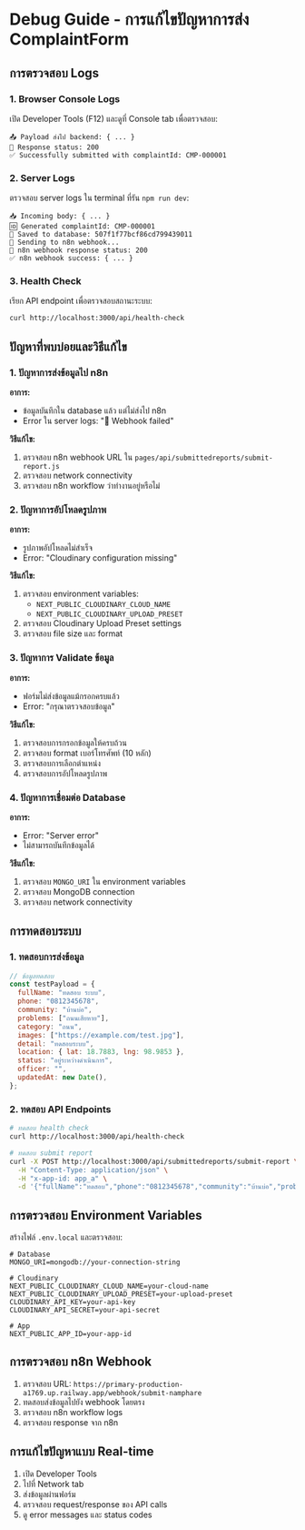 # Debug Guide - การแก้ไขปัญหาการส่ง ComplaintForm

## การตรวจสอบ Logs

### 1. Browser Console Logs
เปิด Developer Tools (F12) และดูที่ Console tab เพื่อตรวจสอบ:

```
📤 Payload ส่งไป backend: { ... }
📡 Response status: 200
✅ Successfully submitted with complaintId: CMP-000001
```

### 2. Server Logs
ตรวจสอบ server logs ใน terminal ที่รัน `npm run dev`:

```
📥 Incoming body: { ... }
🆔 Generated complaintId: CMP-000001
💾 Saved to database: 507f1f77bcf86cd799439011
🚀 Sending to n8n webhook...
📡 n8n webhook response status: 200
✅ n8n webhook success: { ... }
```

### 3. Health Check
เรียก API endpoint เพื่อตรวจสอบสถานะระบบ:

```bash
curl http://localhost:3000/api/health-check
```

## ปัญหาที่พบบ่อยและวิธีแก้ไข

### 1. ปัญหาการส่งข้อมูลไป n8n

**อาการ:**
- ข้อมูลบันทึกใน database แล้ว แต่ไม่ส่งไป n8n
- Error ใน server logs: "🚨 Webhook failed"

**วิธีแก้ไข:**
1. ตรวจสอบ n8n webhook URL ใน `pages/api/submittedreports/submit-report.js`
2. ตรวจสอบ network connectivity
3. ตรวจสอบ n8n workflow ว่าทำงานอยู่หรือไม่

### 2. ปัญหาการอัปโหลดรูปภาพ

**อาการ:**
- รูปภาพอัปโหลดไม่สำเร็จ
- Error: "Cloudinary configuration missing"

**วิธีแก้ไข:**
1. ตรวจสอบ environment variables:
   - `NEXT_PUBLIC_CLOUDINARY_CLOUD_NAME`
   - `NEXT_PUBLIC_CLOUDINARY_UPLOAD_PRESET`
2. ตรวจสอบ Cloudinary Upload Preset settings
3. ตรวจสอบ file size และ format

### 3. ปัญหาการ Validate ข้อมูล

**อาการ:**
- ฟอร์มไม่ส่งข้อมูลแม้กรอกครบแล้ว
- Error: "กรุณาตรวจสอบข้อมูล"

**วิธีแก้ไข:**
1. ตรวจสอบการกรอกข้อมูลให้ครบถ้วน
2. ตรวจสอบ format เบอร์โทรศัพท์ (10 หลัก)
3. ตรวจสอบการเลือกตำแหน่ง
4. ตรวจสอบการอัปโหลดรูปภาพ

### 4. ปัญหาการเชื่อมต่อ Database

**อาการ:**
- Error: "Server error"
- ไม่สามารถบันทึกข้อมูลได้

**วิธีแก้ไข:**
1. ตรวจสอบ `MONGO_URI` ใน environment variables
2. ตรวจสอบ MongoDB connection
3. ตรวจสอบ network connectivity

## การทดสอบระบบ

### 1. ทดสอบการส่งข้อมูล
```javascript
// ข้อมูลทดสอบ
const testPayload = {
  fullName: "ทดสอบ ระบบ",
  phone: "0812345678",
  community: "บ้านบ่อ",
  problems: ["ถนนเสียหาย"],
  category: "ถนน",
  images: ["https://example.com/test.jpg"],
  detail: "ทดสอบระบบ",
  location: { lat: 18.7883, lng: 98.9853 },
  status: "อยู่ระหว่างดำเนินการ",
  officer: "",
  updatedAt: new Date(),
};
```

### 2. ทดสอบ API Endpoints
```bash
# ทดสอบ health check
curl http://localhost:3000/api/health-check

# ทดสอบ submit report
curl -X POST http://localhost:3000/api/submittedreports/submit-report \
  -H "Content-Type: application/json" \
  -H "x-app-id: app_a" \
  -d '{"fullName":"ทดสอบ","phone":"0812345678","community":"บ้านบ่อ","problems":["ถนนเสียหาย"],"category":"ถนน","images":[],"detail":"ทดสอบ","location":{"lat":18.7883,"lng":98.9853}}'
```

## การตรวจสอบ Environment Variables

สร้างไฟล์ `.env.local` และตรวจสอบ:

```env
# Database
MONGO_URI=mongodb://your-connection-string

# Cloudinary
NEXT_PUBLIC_CLOUDINARY_CLOUD_NAME=your-cloud-name
NEXT_PUBLIC_CLOUDINARY_UPLOAD_PRESET=your-upload-preset
CLOUDINARY_API_KEY=your-api-key
CLOUDINARY_API_SECRET=your-api-secret

# App
NEXT_PUBLIC_APP_ID=your-app-id
```

## การตรวจสอบ n8n Webhook

1. ตรวจสอบ URL: `https://primary-production-a1769.up.railway.app/webhook/submit-namphare`
2. ทดสอบส่งข้อมูลไปยัง webhook โดยตรง
3. ตรวจสอบ n8n workflow logs
4. ตรวจสอบ response จาก n8n

## การแก้ไขปัญหาแบบ Real-time

1. เปิด Developer Tools
2. ไปที่ Network tab
3. ส่งข้อมูลผ่านฟอร์ม
4. ตรวจสอบ request/response ของ API calls
5. ดู error messages และ status codes 